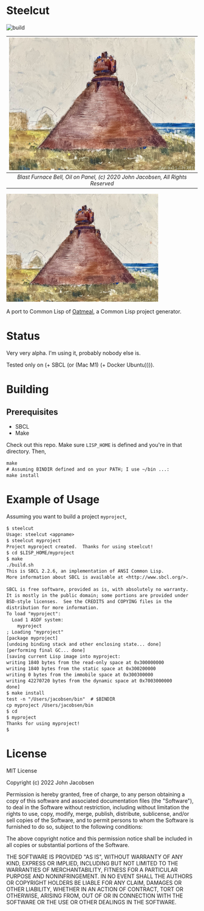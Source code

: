 # Steelcut

![build](https://github.com/eigenhombre/steelcut/actions/workflows/build.yml/badge.svg)

| ![Blast Furnace Valve](https://github.com/eigenhombre/steelcut/blob/cfd6df4036375d35c8cba257c53ba373eca57e96/steel.jpg) |
|:--:|
| *Blast Furnace Bell, Oil on Panel, (c) 2020 John Jacobsen, All Rights Reserved* |

<img src="/steel.jpg" width="400">

A port to Common Lisp of
[Oatmeal](https://github.com/eigenhombre/oatmeal/), a Common Lisp
project generator.

# Status

Very very alpha.  I'm using it, probably nobody else is.

Tested only on (+ SBCL (or (Mac M1) (+ Docker Ubuntu)))).

# Building

## Prerequisites

- SBCL
- Make

Check out this repo.  Make sure `LISP_HOME` is defined and you're in
that directory. Then,

    make
    # Assuming BINDIR defined and on your PATH; I use ~/bin ...:
    make install

# Example of Usage

Assuming you want to build a project `myproject`,

    $ steelcut
    Usage: steelcut <appname>
    $ steelcut myproject
    Project myproject created.  Thanks for using steelcut!
    $ cd $LISP_HOME/myproject
    $ make
    ./build.sh
    This is SBCL 2.2.6, an implementation of ANSI Common Lisp.
    More information about SBCL is available at <http://www.sbcl.org/>.

    SBCL is free software, provided as is, with absolutely no warranty.
    It is mostly in the public domain; some portions are provided under
    BSD-style licenses.  See the CREDITS and COPYING files in the
    distribution for more information.
    To load "myproject":
      Load 1 ASDF system:
        myproject
    ; Loading "myproject"
    [package myproject]
    [undoing binding stack and other enclosing state... done]
    [performing final GC... done]
    [saving current Lisp image into myproject:
    writing 1840 bytes from the read-only space at 0x300000000
    writing 1840 bytes from the static space at 0x300200000
    writing 0 bytes from the immobile space at 0x300300000
    writing 42270720 bytes from the dynamic space at 0x7003000000
    done]
    $ make install
    test -n "/Users/jacobsen/bin"  # $BINDIR
    cp myproject /Users/jacobsen/bin
    $ cd
    $ myproject
    Thanks for using myproject!
    $

# License

MIT License

Copyright (c) 2022 John Jacobsen

Permission is hereby granted, free of charge, to any person obtaining a copy
of this software and associated documentation files (the "Software"), to deal
in the Software without restriction, including without limitation the rights
to use, copy, modify, merge, publish, distribute, sublicense, and/or sell
copies of the Software, and to permit persons to whom the Software is
furnished to do so, subject to the following conditions:

The above copyright notice and this permission notice shall be included in all
copies or substantial portions of the Software.

THE SOFTWARE IS PROVIDED "AS IS", WITHOUT WARRANTY OF ANY KIND, EXPRESS OR
IMPLIED, INCLUDING BUT NOT LIMITED TO THE WARRANTIES OF MERCHANTABILITY,
FITNESS FOR A PARTICULAR PURPOSE AND NONINFRINGEMENT. IN NO EVENT SHALL THE
AUTHORS OR COPYRIGHT HOLDERS BE LIABLE FOR ANY CLAIM, DAMAGES OR OTHER
LIABILITY, WHETHER IN AN ACTION OF CONTRACT, TORT OR OTHERWISE, ARISING FROM,
OUT OF OR IN CONNECTION WITH THE SOFTWARE OR THE USE OR OTHER DEALINGS IN THE
SOFTWARE.
